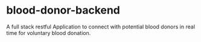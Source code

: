 # blood-donor-backend
A full stack restful Application to connect with potential blood donors in real time for voluntary blood donation.
